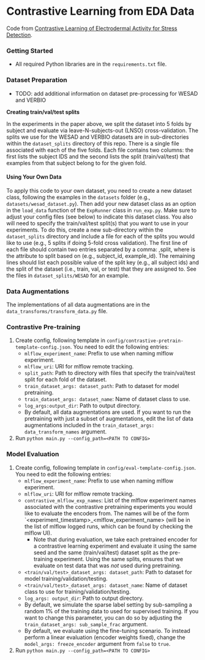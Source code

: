 # Contrastive Learning from EDA Data

Code from [Contrastive Learning of Electrodermal Activity for Stress Detection](https://drive.google.com/file/d/19zVyHcHshMA4dGPCL_R_bcVAwxNb-QAk/view).

### Getting Started
* All required Python libraries are in the ``requirements.txt`` file.

### Dataset Preparation
* TODO: add additional information on dataset pre-processing for WESAD and VERBIO

**Creating train/val/test splits**

In the experiments in the paper above, we split the dataset into 5 folds by subject and evaluate via leave-N-subjects-out (LNSO) cross-validation. The splits we use for the WESAD and VERBIO datasets are in sub-directories within the ``dataset_splits`` directory of this repo. There is a single file associated with each of the five folds. Each file contains two columns: the first lists the subject IDS and the second lists the split (train/val/test) that examples from that subject belong to for the given fold.

#### Using Your Own Data
To apply this code to your own dataset, you need to create a new dataset class, following the examples in the ``datasets`` folder (e.g., ``datasets/wesad_dataset.py``). Then add your new dataset class as an option in the ``load_data`` function of the ``ExpRunner`` class in ``run_exp.py``. Make sure to adjust your config files (see below) to indicate this dataset class. You also will need to specify the train/val/test split(s) that you want to use in your experiments. To do this, create a new sub-directory within the  ``dataset_splits`` directory and include a file for each of the splits you would like to use (e.g., 5 splits if doing 5-fold cross validation). The first line of each file should contain two entries separated by a comma: <SPLIT KEY>,split, where <SPLIT KEY> is the attribute to split based on (e.g., subject_id, example_id). The remaining lines should list each possible value of the split key (e.g., all subject ids) and the split of the dataset (i.e., train, val, or test) that they are assigned to. See the files in ``dataset_splits/WESAD`` for an example.

### Data Augmentations
The implementations of all data augmentations are in the ``data_transforms/transform_data.py`` file.
### Contrastive Pre-training
1. Create config, following template in ``config/contrastive-pretrain-template-config.json``. You need to edit the following entries:
   * `mlflow_experiment_name`: Prefix to use when naming mlflow experiment.
   * `mlflow_uri`: URI for mlflow remote tracking.
   * `split_path`: Path to directory with files that specify the train/val/test split for each fold of the dataset.
   * `train_dataset_args: dataset_path`: Path to dataset for model pretraining.
   * `train_dataset_args: dataset_name`: Name of dataset class to use.
   * `log_args:output_dir`: Path to output directory.
   * By default, all data augmentations are used. If you want to run the pretraining with just a subset of augmentations, edit the list of data augmentations included in the ``train_dataset_args: data_transform_names`` argument.
2. Run `python main.py --config_path=<PATH TO CONFIG>`
### Model Evaluation
1. Create config, following template in ``config/eval-template-config.json``. You need to edit the following entries:
   * `mlflow_experiment_name`: Prefix to use when naming mlflow experiment.
   * `mlflow_uri`: URI for mlflow remote tracking.
   * `contrastive_mlflow_exp_names`: List of the mlflow experiment names associated with the contrastive pretraining experiments you would like to evaluate the encoders from. The names will be of the form `<experiment_timestamp>_<mlflow_experiment_name> (will be in the list of mlflow logged runs, which can be found by checking the mlflow UI).
       * Note that during evaluation, we take each pretrained encoder for a contrastive learning experiment and evaluate it using the same seed and the same (train/val/test) dataset split as the pre-training experiment. Using the same splits, ensures that we evaluate on test data that was *not* used during pretraining.
   * `<train/val/test>_dataset_args: dataset_path`: Path to dataset for model training/validation/testing.
   * `<train/val/test>_dataset_args: dataset_name`: Name of dataset class to use for training/validation/testing.
   * `log_args: output_dir`: Path to output directory.
   * By default, we simulate the sparse label setting by sub-sampling a random 1\% of the training data to used for supervised training. If you want to change this parameter, you can do so by adjusting the `train_dataset_args: sub_sample_frac` argument.
   * By default, we evaluate using the fine-tuning scenario. To instead perform a linear evaluation (encoder weights fixed), change the `model_args: freeze_encoder` argument from ``false`` to ``true``.
2. Run `python main.py --config_path=<PATH TO CONFIG>`
